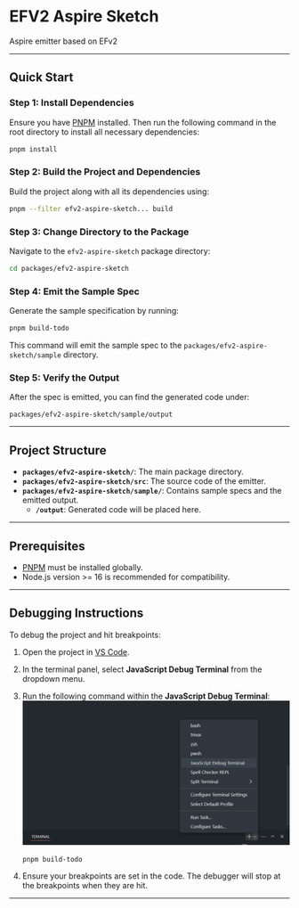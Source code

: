 # EFV2 Aspire Sketch

Aspire emitter based on EFv2

---

## Quick Start

### Step 1: Install Dependencies

Ensure you have [PNPM](https://pnpm.io/) installed. Then run the following command in the root directory to install all necessary dependencies:

```bash
pnpm install
```

### Step 2: Build the Project and Dependencies

Build the project along with all its dependencies using:

```bash
pnpm --filter efv2-aspire-sketch... build
```

### Step 3: Change Directory to the Package

Navigate to the `efv2-aspire-sketch` package directory:

```bash
cd packages/efv2-aspire-sketch
```

### Step 4: Emit the Sample Spec

Generate the sample specification by running:

```bash
pnpm build-todo
```

This command will emit the sample spec to the `packages/efv2-aspire-sketch/sample` directory.

### Step 5: Verify the Output

After the spec is emitted, you can find the generated code under:

```
packages/efv2-aspire-sketch/sample/output
```

---

## Project Structure

- **`packages/efv2-aspire-sketch/`**: The main package directory.
- **`packages/efv2-aspire-sketch/src`**: The source code of the emitter.
- **`packages/efv2-aspire-sketch/sample/`**: Contains sample specs and the emitted output.
  - **`/output`**: Generated code will be placed here.

---

## Prerequisites

- [PNPM](https://pnpm.io/) must be installed globally.
- Node.js version >= 16 is recommended for compatibility.

---

## Debugging Instructions

To debug the project and hit breakpoints:

1. Open the project in [VS Code](https://code.visualstudio.com/).
2. In the terminal panel, select **JavaScript Debug Terminal** from the dropdown menu.
3. Run the following command within the **JavaScript Debug Terminal**:
   ![alt text](assets/image.png)

   ```bash
   pnpm build-todo
   ```

4. Ensure your breakpoints are set in the code. The debugger will stop at the breakpoints when they are hit.

---
